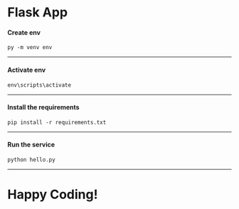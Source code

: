 # Flask App

#### Create env
```commandline
py -m venv env
```
***
#### Activate env
```commandline
env\scripts\activate
```
***
#### Install the requirements
```commandline
pip install -r requirements.txt
```

***
#### Run the service
```commandline
python hello.py
```
***
# Happy Coding!